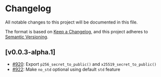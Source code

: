 # Changelog

All notable changes to this project will be documented in this file.

The format is based on [Keep a Changelog](https://keepachangelog.com/en/1.1.0/),
and this project adheres to [Semantic Versioning](https://semver.org/spec/v2.0.0.html).

## [v0.0.3-alpha.1]

-  [#920](https://github.com/cryspen/libcrux/pull/920): Export `p256_secret_to_public()` and `x25519_secret_to_public()`
-  [#922](https://github.com/cryspen/libcrux/pull/922): Make `no_std` optional using default `std` feature

